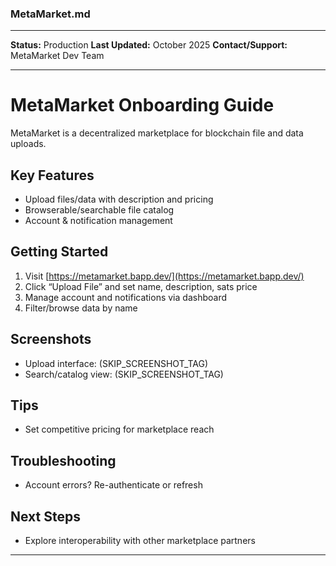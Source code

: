 ### MetaMarket.md

***
**Status:** Production
**Last Updated:** October 2025
**Contact/Support:** MetaMarket Dev Team

***
# MetaMarket Onboarding Guide

MetaMarket is a decentralized marketplace for blockchain file and data uploads.

## Key Features
- Upload files/data with description and pricing
- Browserable/searchable file catalog
- Account & notification management

## Getting Started

1. Visit [https://metamarket.bapp.dev/](https://metamarket.bapp.dev/)
2. Click “Upload File” and set name, description, sats price
3. Manage account and notifications via dashboard
4. Filter/browse data by name

## Screenshots
- Upload interface: (SKIP_SCREENSHOT_TAG)
- Search/catalog view: (SKIP_SCREENSHOT_TAG)

## Tips
- Set competitive pricing for marketplace reach

## Troubleshooting
- Account errors? Re-authenticate or refresh

## Next Steps
- Explore interoperability with other marketplace partners

***
